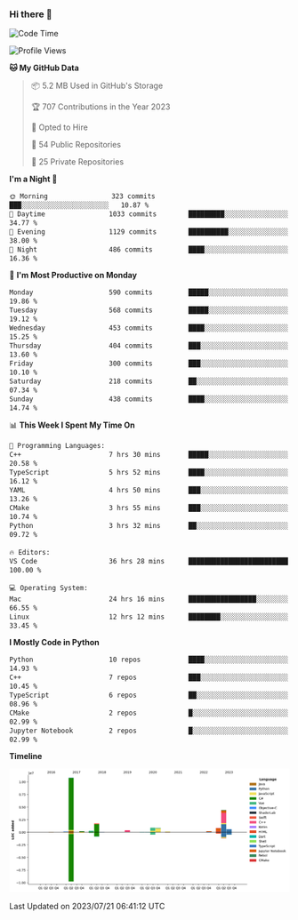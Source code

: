 ### Hi there 👋

<!--START_SECTION:waka-->
![Code Time](http://img.shields.io/badge/Code%20Time-38%20hrs-blue)

![Profile Views](http://img.shields.io/badge/Profile%20Views-537-blue)

**🐱 My GitHub Data** 

> 📦 5.2 MB Used in GitHub's Storage 
 > 
> 🏆 707 Contributions in the Year 2023
 > 
> 💼 Opted to Hire
 > 
> 📜 54 Public Repositories 
 > 
> 🔑 25 Private Repositories 
 > 
**I'm a Night 🦉** 

```text
🌞 Morning                323 commits         ███░░░░░░░░░░░░░░░░░░░░░░   10.87 % 
🌆 Daytime                1033 commits        █████████░░░░░░░░░░░░░░░░   34.77 % 
🌃 Evening                1129 commits        ██████████░░░░░░░░░░░░░░░   38.00 % 
🌙 Night                  486 commits         ████░░░░░░░░░░░░░░░░░░░░░   16.36 % 
```
📅 **I'm Most Productive on Monday** 

```text
Monday                   590 commits         █████░░░░░░░░░░░░░░░░░░░░   19.86 % 
Tuesday                  568 commits         █████░░░░░░░░░░░░░░░░░░░░   19.12 % 
Wednesday                453 commits         ████░░░░░░░░░░░░░░░░░░░░░   15.25 % 
Thursday                 404 commits         ███░░░░░░░░░░░░░░░░░░░░░░   13.60 % 
Friday                   300 commits         ███░░░░░░░░░░░░░░░░░░░░░░   10.10 % 
Saturday                 218 commits         ██░░░░░░░░░░░░░░░░░░░░░░░   07.34 % 
Sunday                   438 commits         ████░░░░░░░░░░░░░░░░░░░░░   14.74 % 
```


📊 **This Week I Spent My Time On** 

```text
💬 Programming Languages: 
C++                      7 hrs 30 mins       █████░░░░░░░░░░░░░░░░░░░░   20.58 % 
TypeScript               5 hrs 52 mins       ████░░░░░░░░░░░░░░░░░░░░░   16.12 % 
YAML                     4 hrs 50 mins       ███░░░░░░░░░░░░░░░░░░░░░░   13.26 % 
CMake                    3 hrs 55 mins       ███░░░░░░░░░░░░░░░░░░░░░░   10.74 % 
Python                   3 hrs 32 mins       ██░░░░░░░░░░░░░░░░░░░░░░░   09.72 % 

🔥 Editors: 
VS Code                  36 hrs 28 mins      █████████████████████████   100.00 % 

💻 Operating System: 
Mac                      24 hrs 16 mins      █████████████████░░░░░░░░   66.55 % 
Linux                    12 hrs 12 mins      ████████░░░░░░░░░░░░░░░░░   33.45 % 
```

**I Mostly Code in Python** 

```text
Python                   10 repos            ████░░░░░░░░░░░░░░░░░░░░░   14.93 % 
C++                      7 repos             ███░░░░░░░░░░░░░░░░░░░░░░   10.45 % 
TypeScript               6 repos             ██░░░░░░░░░░░░░░░░░░░░░░░   08.96 % 
CMake                    2 repos             █░░░░░░░░░░░░░░░░░░░░░░░░   02.99 % 
Jupyter Notebook         2 repos             █░░░░░░░░░░░░░░░░░░░░░░░░   02.99 % 
```



**Timeline**

![Lines of Code chart](https://raw.githubusercontent.com/SwimingKim/SwimingKim/main/assets/bar_graph.png)


 Last Updated on 2023/07/21 06:41:12 UTC
<!--END_SECTION:waka-->

<!-- ![SwimingKim's GitHub stats](https://github-readme-stats.vercel.app/api?username=swimingkim&show_icons=true&theme=default&count_private=true&rank_icon=github&card_width=495)

![Top Langs](https://github-readme-stats.vercel.app/api/top-langs/?username=swimingkim&layout=compact&langs_count=10&card_width=495)

[![SwimingKim's wakatime stats](https://github-readme-stats.vercel.app/api/wakatime?username=swimingkim)](https://github.com/anuraghazra/github-readme-stats) -->

<!--
**SwimingKim/SwimingKim** is a ✨ _special_ ✨ repository because its `README.md` (this file) appears on your GitHub profile.

Here are some ideas to get you started:

- 🔭 I’m currently working on ...
- 🌱 I’m currently learning ...
- 👯 I’m looking to collaborate on ...
- 🤔 I’m looking for help with ...
- 💬 Ask me about ...
- 📫 How to reach me: ...
- 😄 Pronouns: ...
- ⚡ Fun fact: ...
-->
